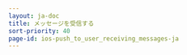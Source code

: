 ```yaml
---
layout: ja-doc
title: メッセージを受信する
sort-priority: 40
page-id: ios-push_to_user_receiving_messages-ja
---
```


